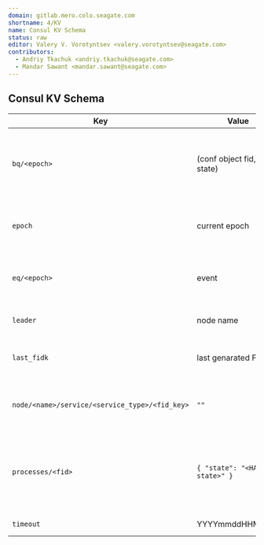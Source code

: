 ```yaml
---
domain: gitlab.mero.colo.seagate.com
shortname: 4/KV
name: Consul KV Schema
status: raw
editor: Valery V. Vorotyntsev <valery.vorotyntsev@seagate.com>
contributors:
  - Andriy Tkachuk <andriy.tkachuk@seagate.com>
  - Mandar Sawant <mandar.sawant@seagate.com>
---
```


## Consul KV Schema

Key | Value | Description
--- | --- | ---
`bq/<epoch>` | (conf object fid, HA state) | `bq/*` items are collectively referred to as the BQ (Broadcast Queue).  The items - HA state updates - are produced by the RC (Recovery Coordinator) script.
`epoch` | current epoch | Atomically incremented counter, which is used to generate unique ordered identifiers for EQ and BQ entries.  Natural number.
`eq/<epoch>` | event | `eq/*` items are collectively referred to as the EQ (Event Queue).  Events are consumed and dequeued by the RC script.
`leader` | node name | This key is used for RC leader election.  Created with [`consul lock`](https://www.consul.io/docs/commands/lock.html) command.
`last_fidk` | last genarated FID key | Atomically incremented counter that is used to generate fids.  Natural number.
`node/<name>/service/<service_type>/<fid_key>` | `""` | The data contained in the key is being used during update of Consul configuration files.  Supported values of \<service_type\>: `confd`, `ios`.
`processes/<fid>` | `{ "state": "<HA state>" }` | The items are created and updated by `hax` processes.  Supported values of \<HA state\>: `M0_CONF_HA_PROCESS_STARTING`, `M0_CONF_HA_PROCESS_STARTED`, `M0_CONF_HA_PROCESS_STOPPING`, `M0_CONF_HA_PROCESS_STOPPED`.
`timeout` | YYYYmmddHHMM.SS | This value is used by the RC timeout mechanism.

<!--
  XXX TODO: s/processes/m0-servers/

  Word "process" is ambiguous, we should be more specific.
  We are dealing with a subset of m0_conf_process objects.
  The items correspond to m0d processes --- Mero servers.

  'm0-processes' is also slightly more greppable.
-->
<!--
  XXX Problem: How will `bootstrap` be able to tell whether given fid
  corresponds to m0mkfs or m0d?

  Solution: We could use optional `"is-m0mkfs": true` field...

  Right now we don't know for sure if this will actually be a problem.
  The [specification of `bootstrap` script](rfc/6/README.md) should
  cover this topic.
-->
